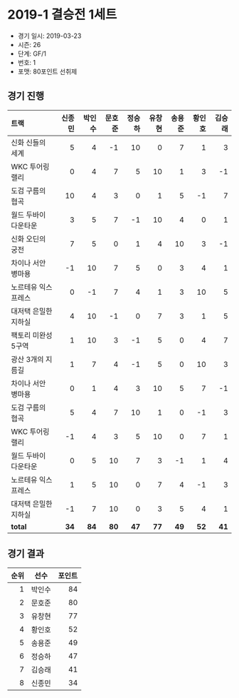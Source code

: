 # 2019-1 결승전 1세트

- 경기 일시: 2019-03-23
- 시즌: 26
- 단계: GF/1
- 번호: 1
- 포맷: 80포인트 선취제





## 경기 진행

| 트랙 | 신종민 | 박인수 | 문호준 | 정승하 | 유창현 | 송용준 | 황인호 | 김승래 |
|:---|---:|---:|---:|---:|---:|---:|---:|---:|
| 신화 신들의 세계 | 5 | 4 | -1 | 10 | 0 | 7 | 1 | 3 |
| WKC 투어링 랠리 | 0 | 4 | 7 | 5 | 10 | 1 | 3 | -1 |
| 도검 구름의 협곡 | 10 | 4 | 3 | 0 | 1 | 5 | -1 | 7 |
| 월드 두바이 다운타운 | 3 | 5 | 7 | -1 | 10 | 4 | 0 | 1 |
| 신화 오딘의 궁전 | 7 | 5 | 0 | 1 | 4 | 10 | 3 | -1 |
| 차이나 서안 병마용 | -1 | 10 | 7 | 5 | 0 | 3 | 4 | 1 |
| 노르테유 익스프레스 | 0 | -1 | 7 | 4 | 1 | 3 | 10 | 5 |
| 대저택 은밀한 지하실 | 4 | 10 | -1 | 0 | 7 | 3 | 1 | 5 |
| 팩토리 미완성 5구역 | 1 | 10 | 3 | -1 | 5 | 0 | 4 | 7 |
| 광산 3개의 지름길 | 1 | 7 | 4 | -1 | 5 | 0 | 10 | 3 |
| 차이나 서안 병마용 | 0 | 1 | 4 | 3 | 10 | 5 | 7 | -1 |
| 도검 구름의 협곡 | 5 | 4 | 7 | 10 | 1 | 0 | -1 | 3 |
| WKC 투어링 랠리 | -1 | 4 | 3 | 5 | 10 | 0 | 7 | 1 |
| 월드 두바이 다운타운 | 0 | 5 | 10 | 7 | 3 | -1 | 1 | 4 |
| 노르테유 익스프레스 | 1 | 5 | 10 | 0 | 7 | 4 | -1 | 3 |
| 대저택 은밀한 지하실 | -1 | 7 | 10 | 0 | 3 | 5 | 4 | 1 |
| __total__ | __34__ | __84__ | __80__ | __47__ | __77__ | __49__ | __52__ | __41__ |




## 경기 결과

| 순위 | 선수 | 포인트 |
|---:|:---:|---:|
| 1 | 박인수 | 84 |
| 2 | 문호준 | 80 |
| 3 | 유창현 | 77 |
| 4 | 황인호 | 52 |
| 5 | 송용준 | 49 |
| 6 | 정승하 | 47 |
| 7 | 김승래 | 41 |
| 8 | 신종민 | 34 |


